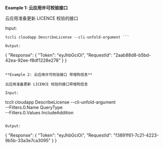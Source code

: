 **Example 1: 云应用许可校验接口**

云应用准备更新 LICENCE 校验的接口

Input: 

```
tccli cloudapp DescribeLicense --cli-unfold-argument ```

Output: 
```
{
    "Response": {
        "Token": "eyJhbGciOi",
        "RequestId": "2aab88d8-b5bd-42ea-92ee-f8df1228e278"
    }
}
```

**Example 2: 云应用许可校验接口 带增购信息**

云应用准备更新 LICENCE 校验的接口带增购信息

Input: 

```
tccli cloudapp DescribeLicense --cli-unfold-argument  \
    --Filters.0.Name QueryType \
    --Filters.0.Values IncludeAddition
```

Output: 
```
{
    "Response": {
        "Token": "eyJhbGciOi",
        "RequestId": "f3891f61-7c21-4223-9b5b-33a3e7ca3095"
    }
}
```

